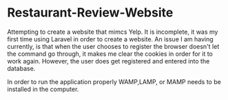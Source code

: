 # Restaurant-Review-Website
Attempting to create a website that mimcs Yelp. It is incomplete, it was my first time using Laravel in order to create a website. An issue I am having currently, is that when the user chooses to register the browser doesn't let the command go through, it makes me clear the cookies in order for it to work again. However, the user does get registered and entered into the database.

In order to run the application properly WAMP,LAMP, or MAMP needs to be installed in the computer. 
